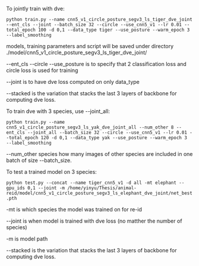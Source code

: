 To jointly train with dve:

`python train.py --name cnn5_v1_circle_posture_segv3_ls_tiger_dve_joint --ent_cls --joint --batch_size 32 --circle --use_cnn5_v1 --lr 0.01 --total_epoch 100 -d 0,1 --data_type tiger --use_posture --warm_epoch 3  --label_smoothing`

models, training parameters and script will be saved under directory ./model/cnn5_v1_circle_posture_segv3_ls_tiger_dve_joint/

--ent_cls --circle --use_posture   is to specify that 2 classification loss and circle loss is used for training

--joint is to have dve loss computed on only data_type

--stacked is the variation that stacks the last 3 layers of backbone for computing dve loss.


To train dve with 3 species, use --joint_all:

`python train.py --name cnn5_v1_circle_posture_segv3_ls_yak_dve_joint_all --num_other 8 --ent_cls --joint_all --batch_size 32 --circle --use_cnn5_v1 --lr 0.01 --total_epoch 120 -d 0,1 --data_type yak --use_posture --warm_epoch 3  --label_smoothing`


--num_other species how many images of other species are included in one batch of size --batch_size.

To test a trained model on 3 species:

`python test.py --concat --name tiger_cnn5_v1 -d all -mt elephant --gpu_ids 0,1 --joint -m /home/yinyu/Thesis/animal-reid/model/cnn5_v1_circle_posture_segv3_ls_elephant_dve_joint/net_best.pth`

-mt is which species the model was trained on for re-id

--joint is when model is trained with dve loss (no matther the number of species)

-m is model path

--stacked is the variation that stacks the last 3 layers of backbone for computing dve loss.

